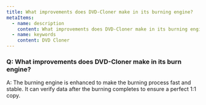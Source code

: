 ```yaml
---
title: What improvements does DVD-Cloner make in its burning engine?
metaItems:
  - name: description
    content: What improvements does DVD-Cloner make in its burning engine?
  - name: keywords
    content: DVD Cloner
---
```


### Q: What improvements does DVD-Cloner make in its burn engine?

A:
The burning engine is enhanced to make the burning process fast and stable.
It can verify data after the burning completes to ensure a perfect 1:1 copy.

